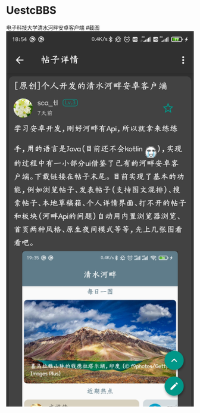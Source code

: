# UestcBBS
电子科技大学清水河畔安卓客户端
#截图
![Image text](https://raw.githubusercontent.com/scatl/UestcBBS/master/ScreenShots/Screenshot_1.jpg?token=AIK4NVB6KPBSGDWZNX3SUX25ZFAL4)
